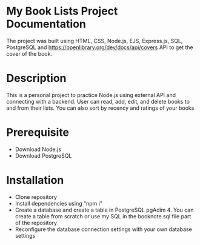 # My Book Lists Project Documentation
The project was built using HTML, CSS, Node.js, EJS, Express.js, SQL, PostgreSQL and https://openlibrary.org/dev/docs/api/covers API to get the cover of the book.
  
# Description
This is a personal project to practice Node.js using external API and connecting with a backend.
User can read, add, edit, and delete books to and from their lists.
You can also sort by recency and ratings of your books

# Prerequisite
* Download Node.js
* Download PostgreSQL

# Installation
* Clone repository
* Install dependencies using "npm i"
* Create a database and create a table in PostgreSQL pgAdim 4. You can create a table from scratch or use my SQL in the booknote.sql file part of the repository
* Reconfigure the database connection settings with your own database settings